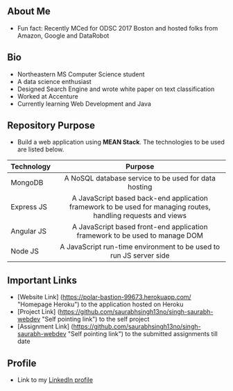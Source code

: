 ## About Me
   * Fun fact: Recently MCed for ODSC 2017 Boston and hosted folks from Amazon, Google and DataRobot   

## Bio
   * Northeastern MS Computer Science student
   * A data science enthusiast
   * Designed Search Engine and wrote white paper on text classification
   * Worked at Accenture
   * Currently learning Web Development and Java   
   
## Repository Purpose
   * Build a web application using **MEAN Stack**. The technologies to be used are listed below. 
   
   | Technology | Purpose|
   |----------- |:------:|
   | MongoDB    | A NoSQL database service to be used for data hosting  |
   | Express JS | A JavaScript based back-end application framework to be used for managing routes, handling requests and views |
   | Angular JS | A JavaScript based front-end application framework to be used to manage DOM |
   | Node JS    | A JavaScript run-time environment to be used to run JS server side |
   
## Important Links
   * [Website Link] (https://polar-bastion-99673.herokuapp.com/ "Homepage Heroku") to the application hosted on Heroku
   * [Project Link] (https://github.com/saurabhsingh13no/singh-saurabh-webdev "Self pointing link") to the self project
   * [Assignment Link] (https://github.com/saurabhsingh13no/singh-saurabh-webdev "Self pointing link") to the submitted assignments till date

## Profile
   * Link to my [LinkedIn profile](https://www.linkedin.com/in/saurabhsingh13nov "Homepage LinkedIn")
   
   

